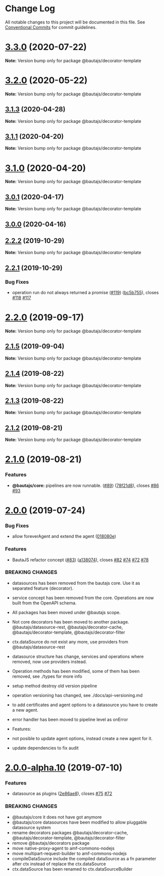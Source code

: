 # Change Log

All notable changes to this project will be documented in this file.
See [Conventional Commits](https://conventionalcommits.org) for commit guidelines.

# [3.3.0](https://github.axa.com/Digital/bauta-nodejs/compare/v3.2.1...v3.3.0) (2020-07-22)

**Note:** Version bump only for package @bautajs/decorator-template





# [3.2.0](https://github.axa.com/Digital/bauta-nodejs/compare/v3.1.3...v3.2.0) (2020-05-22)

**Note:** Version bump only for package @bautajs/decorator-template





## [3.1.3](https://github.axa.com/Digital/bauta-nodejs/compare/v3.1.2...v3.1.3) (2020-04-28)

**Note:** Version bump only for package @bautajs/decorator-template





## [3.1.1](https://github.axa.com/Digital/bauta-nodejs/compare/v3.1.0...v3.1.1) (2020-04-20)

**Note:** Version bump only for package @bautajs/decorator-template





# [3.1.0](https://github.axa.com/Digital/bauta-nodejs/compare/v3.0.1...v3.1.0) (2020-04-20)

**Note:** Version bump only for package @bautajs/decorator-template





## [3.0.1](https://github.axa.com/Digital/bauta-nodejs/compare/v3.0.0...v3.0.1) (2020-04-17)

**Note:** Version bump only for package @bautajs/decorator-template





## [3.0.0](http://github.axa.com/Digital/bauta-nodejs/compare/v3.0.0...v2.3.0) (2020-04-16)


## [2.2.2](https://github.axa.com/Digital/bauta-nodejs/compare/v2.2.1...v2.2.2) (2019-10-29)

**Note:** Version bump only for package @bautajs/decorator-template





## [2.2.1](https://github.axa.com/Digital/bauta-nodejs/compare/v2.2.0...v2.2.1) (2019-10-29)


### Bug Fixes

* operation run do not always returned a promise ([#119](https://github.axa.com/Digital/bauta-nodejs/issues/119)) ([bc5b755](https://github.axa.com/Digital/bauta-nodejs/commit/bc5b7553b7253075751d6fbdc94e4cf90b45a2d4)), closes [#118](https://github.axa.com/Digital/bauta-nodejs/issues/118) [#117](https://github.axa.com/Digital/bauta-nodejs/issues/117)





# [2.2.0](https://github.axa.com/Digital/bauta-nodejs/compare/v2.1.5...v2.2.0) (2019-09-17)

**Note:** Version bump only for package @bautajs/decorator-template





## [2.1.5](https://github.axa.com/Digital/bauta-nodejs/compare/v2.1.4...v2.1.5) (2019-09-04)

**Note:** Version bump only for package @bautajs/decorator-template





## [2.1.4](https://github.axa.com/Digital/bauta-nodejs/compare/v2.1.3...v2.1.4) (2019-08-22)

**Note:** Version bump only for package @bautajs/decorator-template





## [2.1.3](https://github.axa.com/Digital/bauta-nodejs/compare/v2.1.2...v2.1.3) (2019-08-22)

**Note:** Version bump only for package @bautajs/decorator-template





## [2.1.2](https://github.axa.com/Digital/bauta-nodejs/compare/v2.1.1...v2.1.2) (2019-08-21)

**Note:** Version bump only for package @bautajs/decorator-template





# [2.1.0](https://github.axa.com/Digital/bauta-nodejs/compare/v2.0.1...v2.1.0) (2019-08-21)


### Features

* **@bautajs/core:**  pipelines are now runnable. ([#89](https://github.axa.com/Digital/bauta-nodejs/issues/89)) ([78f21d8](https://github.axa.com/Digital/bauta-nodejs/commit/78f21d8)), closes [#86](https://github.axa.com/Digital/bauta-nodejs/issues/86) [#93](https://github.axa.com/Digital/bauta-nodejs/issues/93)





# [2.0.0](https://github.axa.com/Digital/bauta-nodejs/compare/v2.0.0-alpha.10...v2.0.0) (2019-07-24)


### Bug Fixes

* allow foreverAgent and extend the agent ([018080e](https://github.axa.com/Digital/bauta-nodejs/commit/018080e))


### Features

* BautaJS refactor concept ([#83](https://github.axa.com/Digital/bauta-nodejs/issues/83)) ([a138074](https://github.axa.com/Digital/bauta-nodejs/commit/a138074)), closes [#82](https://github.axa.com/Digital/bauta-nodejs/issues/82) [#74](https://github.axa.com/Digital/bauta-nodejs/issues/74) [#72](https://github.axa.com/Digital/bauta-nodejs/issues/72) [#78](https://github.axa.com/Digital/bauta-nodejs/issues/78)


### BREAKING CHANGES

* datasources has been removed from the bautajs core. Use it as separated feature (decorator).
* service concept has been removed from the core. Operations are now built from the OpenAPI schema.
* All packages has been moved under @bautajs scope.
* Not core decorators has been moved to another package. @bautajs/datasource-rest, @bautajs/decorator-cache, @bautajs/decorator-template, @bautajs/decorator-filter
* ctx.dataSource do not exist any more, use providers from @bautajs/datasource-rest
* datasource structure has change, services and operations where removed, now use providers instead.
* Operation methods has been modified, some of them has been removed, see ./types for more info
* setup method destroy old version pipeline
* operation versioning has changed, see ./docs/api-versioning.md
* to add certificates and agent options to a datasource you have to create a new agent.
* error handler has been moved to pipeline level as onError

* Features:
* not posible to update agent options, instead create a new agent for it.

- update dependencies to fix audit





# [2.0.0-alpha.10](https://github.axa.com/Digital/bauta-nodejs/compare/v2.0.0-alpha.9...v2.0.0-alpha.10) (2019-07-10)


### Features

* datasource as plugins ([2e86ae8](https://github.axa.com/Digital/bauta-nodejs/commit/2e86ae8)), closes [#75](https://github.axa.com/Digital/bauta-nodejs/issues/75) [#72](https://github.axa.com/Digital/bauta-nodejs/issues/72)


### BREAKING CHANGES

* @bautajs/core it does not have got anymore
* @bautajs/core datasources have been modified to allow pluggable datasource system
* rename decorators packages @bautajs/decorator-cache, @bautajs/decorator-template, @bautajs/decorator-filter
* remove @bautajs/decorators package
* move native-proxy-agent to amf-commons-nodejs
* move multipart-request-builder to amf-commons-nodejs
* compileDataSource include the compiled dataSource as a fn parameter after ctx instead of replace the ctx.dataSource
* ctx.dataSource has been renamed to ctx.dataSourceBuilder
